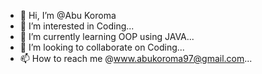 - 👋 Hi, I’m @Abu Koroma
- 👀 I’m interested in Coding...
- 🌱 I’m currently learning OOP using JAVA...
- 💞️ I’m looking to collaborate on Coding...
- 📫 How to reach me @www.abukoroma97@gmail.com...

<!---
Bhrizbby/Bhrizbby is a ✨ special ✨ repository because its `README.md` (this file) appears on your GitHub profile.
You can click the Preview link to take a look at your changes.
--->

